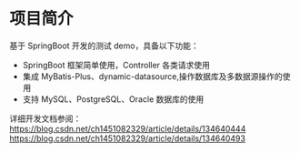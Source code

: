 # 项目简介

基于 SpringBoot 开发的测试 demo，具备以下功能：

- SpringBoot 框架简单使用，Controller 各类请求使用
- 集成 MyBatis-Plus、dynamic-datasource,操作数据库及多数据源操作的使用
- 支持 MySQL、PostgreSQL、Oracle 数据库的使用

详细开发文档参阅：
https://blog.csdn.net/ch1451082329/article/details/134640444 
https://blog.csdn.net/ch1451082329/article/details/134640493